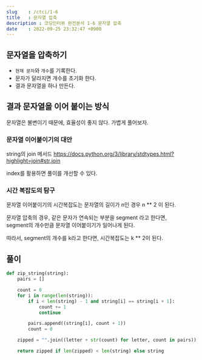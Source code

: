 ```yaml
---
slug    : /ctci/1-6
title   : 문자열 압축
description : 코딩인터뷰 완전분석 1-6 문자열 압축
date    : 2022-09-25 23:32:47 +0900
---
```


## 문자열을 압축하기
- `현재 문자`와 `개수`를 기록한다.  
- 문자가 달라지면 개수를 초기화 한다. 
- 결과 문자열을 하나 만든다. 

## 결과 문자열을 이어 붙이는 방식
문자열은 불변이기 때문에, 효율성이 좋지 않다. 
가볍게 풀어보자. 

### 문자열 이어붙이기의 대안
string의 join 메서드
https://docs.python.org/3/library/stdtypes.html?highlight=join#str.join

index를 활용하면 풀이를 개선할 수 있다.

### 시간 복잡도의 탐구
문자열 이어붙이기의 시간복잡도는 문자열의 길이가 n인 경우 n ** 2 이 된다. 

문자열 압축의 경우, 같은 문자가 연속되는 부분을 segment 라고 한다면,   
segment의 개수만큼 문자열 이어붙이기가 일어나게 된다.  

따라서, segment의 개수를 k라고 한다면, 시간복잡도는 k ** 2이 된다. 

## 풀이
```python
def zip_string(string):
    pairs = []

    count = 0
    for i in range(len(string)):
        if i < len(string) - 1 and string[i] == string[i + 1]:
            count += 1
            continue

        pairs.append((string[i], count + 1))
        count = 0

    zipped = "".join((letter + str(count) for letter, count in pairs))

    return zipped if len(zipped) < len(string) else string
```

